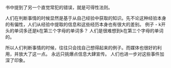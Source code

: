 书中提到了另一个直觉常犯的错误，就是可得性法则。

人们在判断事情的时候显然是基于从自己经验中获取的知识。先不论这种经验本身的有偏性，人们从经验中提取的信息和这些经历本身也有很大的差别。
例子 - k开头的单词多还是k在第三个字母的单词多？ 人们是很难想到k在第三个字母的单词的。

所以人们判断事情的时候，往往只会找自己想得起来的例子。而媒体也很好的利用，并放大了这一点。 永远只挑爆点信息大肆宣传。 人们也进一步对这些事件加深了印象。
